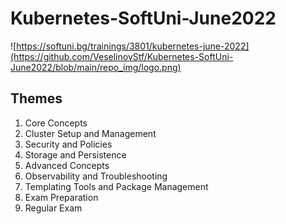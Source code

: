 # Kubernetes-SoftUni-June2022

![https://softuni.bg/trainings/3801/kubernetes-june-2022](https://github.com/VeselinovStf/Kubernetes-SoftUni-June2022/blob/main/repo_img/logo.png)

## Themes

1. Core Concepts
2. Cluster Setup and Management
3. Security and Policies
4. Storage and Persistence
5. Advanced Concepts
6. Observability and Troubleshooting
7. Templating Tools and Package Management
8. Exam Preparation
9. Regular Exam
